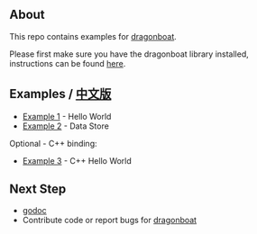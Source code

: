 ## About ##
This repo contains examples for [dragonboat](http://github.com/lni/dragonboat).

Please first make sure you have the dragonboat library installed, instructions can be found [here](http://github.com/lni/dragonboat).

## Examples / [中文版](README.CHS.md) ##

* [Example 1](helloworld) - Hello World
* [Example 2](helloworld/README.DS.md) - Data Store

Optional - C++ binding:

* [Example 3](cpphelloworld) - C++ Hello World

## Next Step ##
* [godoc](https://godoc.org/github.com/lni/dragonboat)
* Contribute code or report bugs for [dragonboat](http://github.com/lni/dragonboat)
